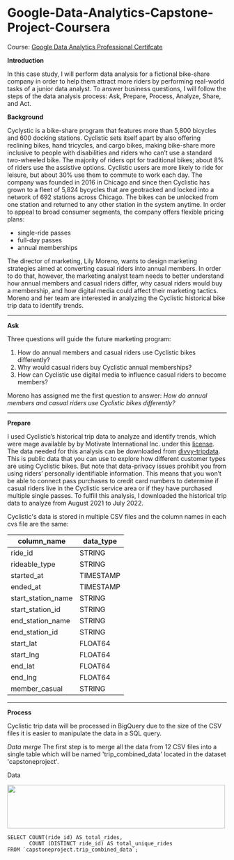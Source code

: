 # Google-Data-Analytics-Capstone-Project-Coursera

Course: [Google Data Analytics Professional Certifcate](https://www.coursera.org/professional-certificates/google-data-analytics)

**Introduction**

In this case study, I will perform data analysis for a fictional bike-share company in order to help them attract more riders by performing real-world tasks of a junior data analyst. To answer business questions, I will follow the steps of the data analysis process: Ask, Prepare, Process, Analyze, Share, and Act.

**Background**

Cyclystic is a bike-share program that features more than 5,800 bicycles and 600 docking stations. Cyclistic sets itself apart by also offering reclining bikes, hand tricycles, and cargo bikes, making bike-share more inclusive to people with disabilities and riders who can’t use a standard two-wheeled bike. The majority of riders opt for traditional bikes; about 8% of riders use the assistive options. Cyclistic users are more likely to ride for leisure, but about 30% use them to commute to work each day.
The company was founded in 2016 in Chicago and since then Cyclistic has grown to a fleet of 5,824 bycycles that are geotracked and locked into a network of 692 stations across Chicago. The bikes can be unlocked from one station and returned to any other station in the system anytime. In order to appeal to broad consumer segments, the company offers flexible pricing plans:

 - single-ride passes
 - full-day passes
 - annual memberships


The director of marketing, Lily Moreno, wants to design marketing strategies aimed at converting casual riders into annual members. In order to do that, however, the marketing analyst team needs to better understand how annual members and casual riders differ, why casual riders would buy a membership, and how digital media could affect their marketing tactics. Moreno and her team are interested in analyzing the Cyclistic historical bike trip data to identify trends.

***

****Ask****

Three questions will guide the future marketing program:

1. How do annual members and casual riders use Cyclistic bikes differently?
2. Why would casual riders buy Cyclistic annual memberships?
3. How can Cyclistic use digital media to influence casual riders to become members?

Moreno has assigned me the first question to answer: _How do annual members and casual riders use Cyclistic bikes differently?_

***

****Prepare****

I used Cyclistic’s historical trip data to analyze and identify trends, which were mage available by by Motivate International Inc. under this
[license](https://divvybikes.com/data-license-agreement). The data needed for this analysis can be downloaded from [divvy-tripdata](https://divvy-tripdata.s3.amazonaws.com/index.html). This is public data that you can use to explore how different customer types are using Cyclistic bikes. But note that data-privacy issues prohibit you from using riders’ personally identifiable information. This means that you won’t be able to connect pass purchases to credit card numbers to determine if casual riders live in the Cyclistic service area or if they have purchased multiple single passes.
To fulfill this analysis, I downloaded the historical trip data to analyze from August 2021 to July 2022.

Cyclistic's data is stored in multiple CSV files and the column names in each cvs file are the same:

| column_name	| data_type |
|-------------|-----------|
| ride_id	| STRING |
| rideable_type	| STRING |
| started_at	| TIMESTAMP |
| ended_at	| TIMESTAMP |
| start_station_name	| STRING |
| start_station_id	| STRING |
| end_station_name	| STRING |
| end_station_id	| STRING |
| start_lat	| FLOAT64 |
| start_lng	| FLOAT64 |
| end_lat	| FLOAT64 |
| end_lng	| FLOAT64 |
| member_casual |	STRING |
 
***

****Process****

Cyclistic trip data will be processed in BigQuery due to the size of the CSV files it is easier to manipulate the data in a SQL query.

_Data merge_
The first step is to merge all the data from 12 CSV files into a single table which will be named 'trip_combined_data' located in the dataset 'capstoneproject'.

Data 







<img src="https://github.com/DianaPalfi/Google-Data-Analytics-Capstone-Project-Coursera/assets/145564660/0ddd0433-b32f-418f-b69b-5862287dd93d.png" width="500" height="100">

```
SELECT COUNT(ride_id) AS total_rides,
       COUNT (DISTINCT ride_id) AS total_unique_rides
FROM `capstoneproject.trip_combined_data`;
```
